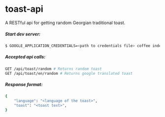 # toast-api
A RESTful api for getting random Georgian traditional toast.

##### Start dev server:
```sh
$ GOOGLE_APPLICATION_CREDENTIALS=<path to credentials file> coffee index.coffee
```

##### Accepted api calls:
```sh
GET /api/toast/random # Returns random toast
GET /api/toast/en/random # Returns google translated toast
```

##### Response format:
```sh
{
    "language": "<language of the toast>",
    "toast": "<toast text>",
}
```